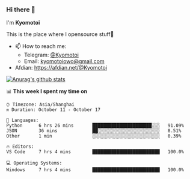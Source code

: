 ### Hi there 👋

I'm **Kyomotoi**

This is the place where I opensource stuff🤺

- 📫 How to reach me: 
    - Telegram: [@Kyomotoi](https://t.me/Kyomotoi)
    - Email: <kyomotoiowo@gmail.com>
- Afdian: <https://afdian.net/@Kyomotoi>

[![Anurag's github stats](https://github-readme-stats.vercel.app/api?username=kyomotoi)](https://github.com/anuraghazra/github-readme-stats)

📊 **This week I spent my time on**
<!--START_SECTION:waka-->
```text
⌚︎ Timezone: Asia/Shanghai
🔛 Duration: October 11 - October 17

💬 Languages: 
Python      6 hrs 26 mins       ██████████████████████░░░   91.09% 
JSON        36 mins             ██░░░░░░░░░░░░░░░░░░░░░░░   8.51% 
Other       1 min               ░░░░░░░░░░░░░░░░░░░░░░░░░   0.39%

🔥 Editors: 
VS Code     7 hrs 4 mins        █████████████████████████   100.0%

💻 Operating Systems: 
Windows     7 hrs 4 mins        █████████████████████████   100.0%
```
<!--END_SECTION:waka-->
